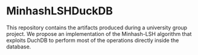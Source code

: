 # MinhashLSHDuckDB
This repository contains the artifacts produced during a university group project. We propose an implementation of the Minhash-LSH algorithm that exploits DuchDB to perform most of the operations directly inside the database.
